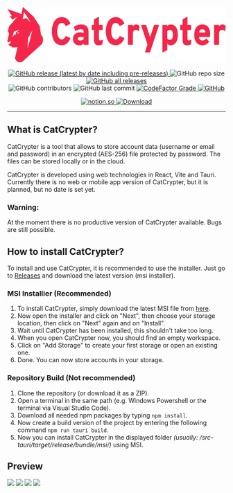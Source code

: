 <p align="center">
  <p align="center">
    <img src="https://raw.githubusercontent.com/martin-herz-io/CatCrypter/master/public/logo/4x/icon-text-red.png?token=GHSAT0AAAAAAB6VXU7XYEWYNUDC7E2AIXYAZC4JDAA" height="128">
  </p>
</p>

<p align="center">
<a href="https://github.com/martin-herz-io/CatCrypter/releases">
  <img alt="GitHub release (latest by date including pre-releases)" src="https://img.shields.io/github/v/release/martin-herz-io/CatCrypter?include_prereleases&logo=github&style=for-the-badge">
</a>

<img alt="GitHub repo size" src="https://img.shields.io/github/repo-size/martin-herz-io/CatCrypter?logo=github&style=for-the-badge">

<a href="https://github.com/martin-herz-io/CatCrypter/releases">
  <img alt="GitHub all releases" src="https://img.shields.io/github/downloads/martin-herz-io/CatCrypter/total?logo=github&style=for-the-badge">
</a>

<br>
 
<img alt="GitHub contributors" src="https://img.shields.io/github/contributors-anon/martin-herz-io/CatCrypter?logo=github&style=for-the-badge">

<img alt="GitHub last commit" src="https://img.shields.io/github/last-commit/martin-herz-io/CatCrypter?logo=github&style=for-the-badge">

<a href="https://www.codefactor.io/repository/github/martin-herz-io/catcrypter">
  <img alt="CodeFactor Grade" src="https://img.shields.io/codefactor/grade/github/martin-herz-io/CatCrypter?logo=github&style=for-the-badge">
</a>

<a href="https://creativecommons.org/publicdomain/zero/1.0/deed">
  <img alt="GitHub" src="https://img.shields.io/github/license/martin-herz-io/CatCrypter?logo=github&label=License&style=for-the-badge">
</a>

</p>

<p align="center">
  <a href="https://martin-herz-io.notion.site/CatCrypter-4eae06db331e4f828b0448736791d1db">
    <img alt="notion.so" src="https://i.imgur.com/5BlqE5K.png" height="48">
  </a>

  <a href="https://github.com/martin-herz-io/CatCrypter/releases">
    <img alt="Download" src="https://i.imgur.com/16l6RUo.png" height="48">
  </a>
</p>

---



## What is CatCrypter?
CatCrypter is a tool that allows to store account data (username or email and password) in an encrypted (AES-256) file protected by password. The files can be stored locally or in the cloud.

CatCrypter is developed using web technologies in React, Vite and Tauri. Currently there is no web or mobile app version of CatCrypter, but it is planned, but no date is set yet.

### Warning:
At the moment there is no productive version of CatCrypter available. Bugs are still possible.



## How to install CatCrypter?
To install and use CatCrypter, it is recommended to use the installer. Just go to [Releases](https://github.com/martin-herz-io/CatCrypter/releases) and download the latest version (msi installer).

### MSI Installier (Recommended)
1. To install CatCrypter, simply download the latest MSI file from [here](https://github.com/martin-herz-io/CatCrypter/releases).
2. Now open the installer and click on "Next", then choose your storage location, then click on "Next" again and on "Install".
3. Wait until CatCrypter has been installed, this shouldn't take too long.
4. When you open CatCrypter now, you should find an empty workspace.
5. Click on "Add Storage" to create your first storage or open an existing one.
6. Done. You can now store accounts in your storage.

### Repository Build (Not recommended)
1. Clone the repository (or download it as a ZIP).
2. Open a terminal in the same path (e.g. Windows Powershell or the terminal via Visual Studio Code).
3. Download all needed npm packages by typing `npm install`.
4. Now create a build version of the project by entering the following command `npm run tauri build`.
5. Now you can install CatCrypter in the displayed folder *(usually: /src-tauri/target/release/bundle/msi/)* using MSI.



## Preview
<img src="https://i.imgur.com/GkAQTnm.png">

<img src="https://i.imgur.com/kW1hqqK.png">

<img src="https://i.imgur.com/sHcohIj.png">

<img src="https://i.imgur.com/TGyJYjP.png">
